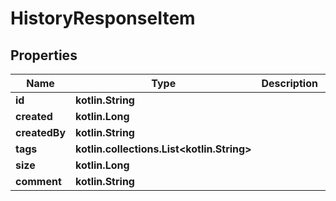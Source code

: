 
# HistoryResponseItem

## Properties
Name | Type | Description | Notes
------------ | ------------- | ------------- | -------------
**id** | **kotlin.String** |  |
**created** | **kotlin.Long** |  |
**createdBy** | **kotlin.String** |  |
**tags** | **kotlin.collections.List&lt;kotlin.String&gt;** |  |
**size** | **kotlin.Long** |  |
**comment** | **kotlin.String** |  |



